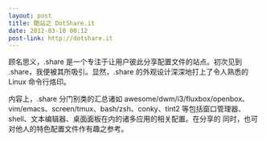 ```yaml
---
layout: post
title: 酷站之 DotShare.it
date: 2012-03-18 00:12
post-link: http://dotshare.it
---
```


顾名思义，.share 是一个专注于让用户彼此分享配置文件的站点。初次见到
.share，我便被其所吸引。显然，.share 的外观设计深深地打上了令人熟悉的 Linux
命令行烙印。

内容上，.share 分门别类的汇总诸如
awesome/dwm/i3/fluxbox/openbox、vim/emacs、screen/tmux、bash/zsh、conky、tint2
等包括窗口管理器、shell、文本编辑器、桌面面板在内的诸多应用的相关配置。在分享的
同时，也可对他人的特色配置文件作有趣之参考。

